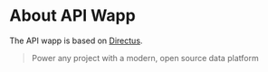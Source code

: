 # About API Wapp

The API wapp is based on [Directus](https://directus.io/).

> Power any project with a modern, open source data platform
